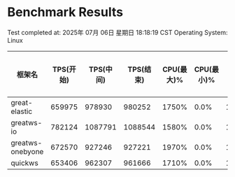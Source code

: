 # Benchmark Results

Test completed at: 2025年 07月 06日 星期日 18:18:19 CST
Operating System: Linux

| 框架名 | TPS(开始) | TPS(中间) | TPS(结束) | CPU(最大)% | CPU(最小)% | CPU(平均)% | 内存(最大)MB | 内存(最小)MB | 内存(平均)MB | 线程(最大) | 线程(最小) | 线程(平均) | FD(最大) | FD(最小) | FD(平均) |
|--------|-----------|-----------|-----------|------------|------------|------------|-------------|-------------|-------------|------------|------------|------------|---------|---------|---------|
| great-elastic | 659975 | 978930 | 980252 | 1750% | 0.0% | 1209.0% | 84MB | 36MB | 81MB | 141 | 60 | 139 | 10014 | 14 | 7366 |
| greatws-io | 782124 | 1087791 | 1088544 | 1580% | 0.0% | 1073.2% | 92MB | 40MB | 84MB | 171 | 126 | 170 | 10038 | 38 | 7389 |
| greatws-onebyone | 672570 | 927246 | 927221 | 1970% | 0.0% | 1213.0% | 136MB | 44MB | 129MB | 386 | 58 | 380 | 10014 | 14 | 7382 |
| quickws | 653406 | 962307 | 961666 | 1710% | 0.0% | 1091.9% | 139MB | 27MB | 127MB | 65 | 39 | 63 | 10006 | 6 | 7206 |


